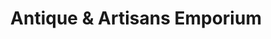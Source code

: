 ---
title: "Antique & Artisans Emporium"
url: /harlingen/antique-und-artisans-emporium/
shop: Antiquitäten
---